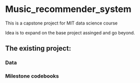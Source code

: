 # Music_recommender_system
This is a capstone project for MIT data science course

Idea is to expand on the base project assinged and go beyond.

## The existing project:

### Data

### Milestone codebooks
